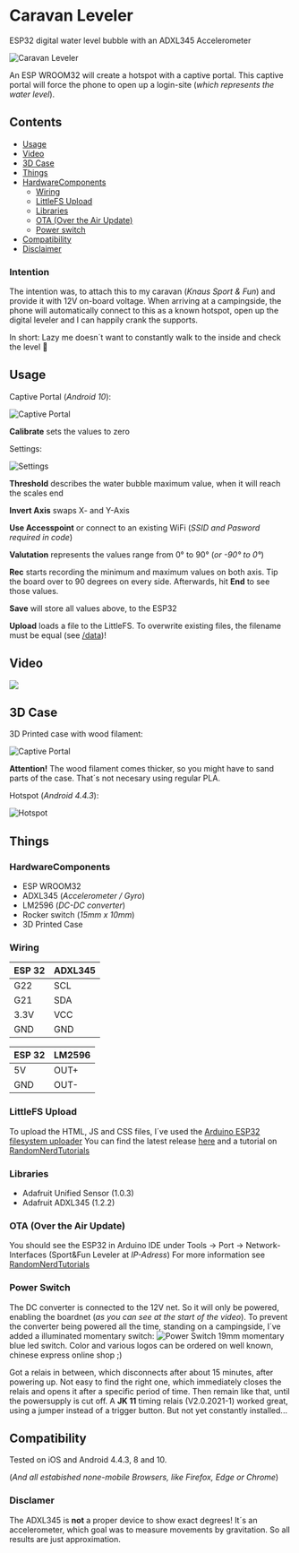 # Caravan Leveler
ESP32 digital water level bubble with an ADXL345 Accelerometer

![Caravan Leveler](/Images/Caravan_Leveler.jpg)

An ESP WROOM32 will create a hotspot with a captive portal.
This captive portal will force the phone to open up a login-site (_which represents the water level_).

## Contents
* [Usage](#usage)
* [Video](#video)
* [3D Case](#3D-Case)
* [Things](#Things)
* [HardwareComponents](#HardwareComponents)
  * [Wiring](#Wiring)
  * [LittleFS Upload](#LittleFS-Upload)
  * [Libraries](#Libraries)
  * [OTA (Over the Air Update)](#OTA-Over-the-Air-Update)
  * [Power switch](#Power-Switch)
* [Compatibility](#Compatibility)
* [Disclaimer](#Disclaimer)

### Intention
The intention was, to attach this to my caravan (_Knaus Sport & Fun_) and provide it with 12V on-board voltage.
When arriving at a campingside, the phone will automatically connect to this as a known hotspot, open up the digital leveler and I can happily crank the supports.

In short: Lazy me doesn´t want to constantly walk to the inside and check the level &#129335;

## Usage

Captive Portal (_Android 10_):

![Captive Portal](/Images/Screenshot_01.jpg)

**Calibrate** sets the values to zero

Settings:

![Settings](/Images/Screenshot_02.jpg)

**Threshold** describes the water bubble maximum value, when it will reach the scales end

**Invert Axis** swaps X- and Y-Axis

**Use Accesspoint** or connect to an existing WiFi (_SSID and Pasword required in code_)

**Valutation** represents the values range from 0° to 90° (_or -90° to 0°_)

**Rec** starts recording the minimum and maximum values on both axis. Tip the board over to 90 degrees on every side. Afterwards, hit **End** to see those values.

**Save** will store all values above, to the ESP32

**Upload** loads a file to the LittleFS. To overwrite existing files, the filename must be equal (see [/data](https://github.com/HerrRiebmann/Caravan_Leveler/tree/main/data))!

## Video
[![](http://img.youtube.com/vi/iUhjaghWvkY/0.jpg)](http://www.youtube.com/watch?v=iUhjaghWvkY "Caravan Leveler")

## 3D Case
3D Printed case with wood filament:

![Captive Portal](/Images/3D%20Wood%20Case.jpg)

**Attention!** The wood filament comes thicker, so you might have to sand parts of the case. That´s not necesary using regular PLA.


Hotspot (_Android 4.4.3_):

![Hotspot](/Images/Hotspot.jpg)

## Things
### HardwareComponents
* ESP WROOM32
* ADXL345 (_Accelerometer / Gyro_)
* LM2596 (_DC-DC converter_)
* Rocker switch (_15mm x 10mm_)
* 3D Printed Case

### Wiring
ESP 32 | ADXL345
------- | --------
G22 | SCL
G21 | SDA
3.3V | VCC
GND | GND

ESP 32 | LM2596
------- | --------
5V | OUT+
GND | OUT-

### LittleFS Upload
To upload the HTML, JS and CSS files, I´ve used the [Arduino ESP32 filesystem uploader](https://github.com/me-no-dev/arduino-esp32fs-plugin)
You can find the latest release [here](https://github.com/me-no-dev/arduino-esp32fs-plugin/releases/) and a tutorial on [RandomNerdTutorials](https://randomnerdtutorials.com/install-esp32-filesystem-uploader-arduino-ide/)

### Libraries
* Adafruit Unified Sensor (1.0.3)
* Adafruit ADXL345 (1.2.2)

### OTA (Over the Air Update)
You should see the ESP32 in Arduino IDE under Tools -> Port -> Network-Interfaces (Sport&Fun Leveler at _IP-Adress_)
For more information see [RandomNerdTutorials](https://randomnerdtutorials.com/esp32-over-the-air-ota-programming/)

### Power Switch
The DC converter is connected to the 12V net. So it will only be powered, enabling the boardnet (_as you can see at the start of the video_).
To prevent the converter being powered all the time, standing on a campingside, I´ve added a illuminated momentary switch:
![Power Switch](/Images/Leveler%20Power%20Switch.jpg)
19mm momentary blue led switch. Color and various logos can be ordered on well known, chinese express online shop ;) 

Got a relais in between, which disconnects after about 15 minutes, after powering up.
Not easy to find the right one, which immediately closes the relais and opens it after a specific period of time.
Then remain like that, until the powersupply is cut off. A **JK 11** timing relais (V2.0.2021-1) worked great, using a jumper instead of a trigger button.
But not yet constantly installed...

## Compatibility
Tested on iOS and Android 4.4.3, 8 and 10.

(*And all estabished none-mobile Browsers, like Firefox, Edge or Chrome*)

### Disclamer
The ADXL345 is **not** a proper device to show exact degrees! It´s an accelerometer, which goal was to measure movements by gravitation.
So all results are just approximation.
